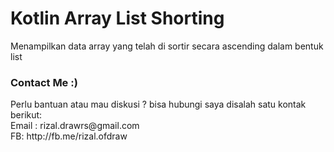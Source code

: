 # Kotlin Array List Shorting
Menampilkan data array yang telah di sortir secara ascending dalam bentuk list
<h3>Contact Me :)</h3>
Perlu bantuan atau mau diskusi ? bisa hubungi saya disalah satu kontak berikut:<br/>
Email : rizal.drawrs@gmail.com<br/>
FB: http://fb.me/rizal.ofdraw<br/>

